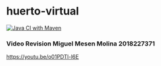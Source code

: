 # huerto-virtual

[![Java CI with Maven](https://github.com/miguemesen/huerto-virtual/actions/workflows/maven.yml/badge.svg)](https://github.com/miguemesen/huerto-virtual/actions/workflows/maven.yml)


### Video Revision Miguel Mesen Molina 2018227371
https://youtu.be/o01PDTl-l6E
